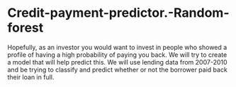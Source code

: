 # Credit-payment-predictor.-Random-forest
Hopefully, as an investor you would want to invest in people who showed a profile of having a high probability of paying you back. We will try to create a model that will help predict this. We will use lending data from 2007-2010 and be trying to classify and predict whether or not the borrower paid back their loan in full. 
